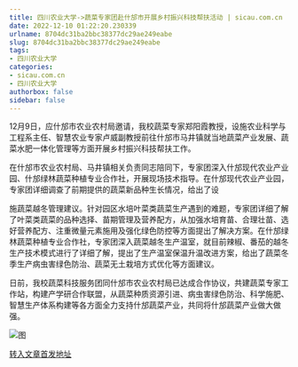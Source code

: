 ```yaml
---
title: 四川农业大学->蔬菜专家团赴什邡市开展乡村振兴科技帮扶活动 | sicau.com.cn
date: 2022-12-10 01:22:20.230339
urlname: 8704dc31ba2bbc38377dc29ae249eabe
slug: 8704dc31ba2bbc38377dc29ae249eabe
tags: 
- 四川农业大学
categories:
- sicau.com.cn
- 四川农业大学
authorbox: false
sidebar: false
---
```

12月9日，应什邡市农业农村局邀请，我校蔬菜专家郑阳霞教授，设施农业科学与工程系主任、智慧农业专家卢威副教授前往什邡市马井镇就当地蔬菜产业发展、蔬菜水肥一体化管理等方面开展乡村振兴科技帮扶工作。  

在什邡市农业农村局、马井镇相关负责同志陪同下，专家团深入什邡现代农业产业园、什邡绿林蔬菜种植专业合作社，开展现场技术指导。在什邡现代农业产业园，专家团详细调查了前期提供的蔬菜新品种生长情况，给出了设
<!--more-->
施蔬菜越冬管理建议。针对园区水培叶菜类蔬菜生产遇到的难题，专家团详细了解了叶菜类蔬菜的品种选择、苗期管理及营养配方，从加强水培育苗、合理壮苗、选好营养配方、注重微量元素施用及强化绿色防控等方面提出了解决方案。在什邡绿林蔬菜种植专业合作社，专家团深入蔬菜越冬生产温室，就目前辣椒、番茄的越冬生产技术模式进行了详细了解，提出了生产温室保温升温改进方案，给出了蔬菜冬季生产病虫害绿色防治、蔬菜无土栽培方式优化等方面建议。

日前，我校蔬菜科技服务团同什邡市农业农村局已达成合作协议，共建蔬菜专家工作站，构建产学研合作联盟，从蔬菜种质资源引进、病虫害绿色防治、科学施肥、智慧生产体系构建等各方面全力支持什邡蔬菜产业，共同将什邡蔬菜产业做大做强。

![图](https://news.sicau.edu.cn/__local/1/59/DF/5B03B16570514A005D15E367382_93644832_264618.png)

[转入文章首发地址](https://news.sicau.edu.cn/info/1078/70521.htm)